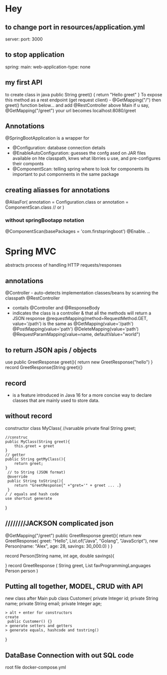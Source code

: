 # Hey

## to change port in resources/application.yml
server:
  port: 3000
## to stop application
spring:
  main: 
     web-application-type: none

## my first API
to create class in java
public String greet() {
    return "Hello greet"
}
To expose this method as a rest endpoint (get request client) -
@GetMapping("/")
then  greet()  function below...
and add @RestController above Main 
if u say, @GetMapping("/greet")
your url becomes localhost:8080/greet

## Annotations
@SpringBootApplication
is a wrapper for 
- @Configuration: database connection details
- @EnableAutoConfiguration: guesses the confg ased on JAR files available on  hte classpath, knws what librries u use, and pre-configures their componts
- @ComponentScan: telling spring where to look for components
its important to put componnents in the same package

## creating aliasses for annotations
@AliasFor(
    annotation = Configuration.class
    or
    annotation = ComponentScan.class // or 
)
### without springBootapp notation
@ComponentScan(basePackages  = 'com.firstspringboot')
@Enable. ..  

# Spring MVC
abstracts process of handling HTTP requests/responses
## annotations
@Controller - auto-detects implementation classes/beans by scanning the classpath
@RestController 
- contails @Controller and @ResponseBody 
- indicates the class is  a controller & that all the methods will return a JSON response
@requestMapping(method=RequestMethod.GET, value='/path')  is the same as @GetMapping(value='/path')
@PostMapping(value='path')
@DeleteMapping(value='path')
@RequestParamMapping(value=name, defaultValue="world")

## to return JSON apis / objects
use 
public GreetResponse greet(){
    return new GreetResponse("hello")
}
record GreetResponse(String greet){}
## record 
-  is a feature introduced in Java 16 for a more concise way to declare classes that are mainly used to store data.
## without record
constructor
class MyClass{
   //varuable
    private final String greet;

    //construc
    public MyClass(String greet){
        this.greet = greet
    }
    // getter
    public String getMyClass(){
        return greet;
    }
     // to String (JSON format)
     @override
     public String toString(){
        return "GreetResponse{" +"gret='" + greet ... .}
     }
    / / equals and hash code
    use shortcut generate
}
## ////////JACKSON complicated json
@GetMapping("/greet")
public GreetResponse greet(){
    return new GreetResponse(
        greet: "Hello",
        List.of("Java", "Golang", "JavaScript"),
        new Person(name: "Alex", age: 28, savings: 30_000.0)
    )
}

record Person(String name, int age, double savings){

}
record GreetResponse (
    String greet,
    List<String> favProgrammingLanguages
    Person person
)

## Putting all together, MODEL, CRUD with API
new class after Main
pub class Customer{
    private Integer id;
    private String name;
    private String email;
    private Integer age; 
    
    > alt + enter for constructors
    create
     public Customer() {}
    > generate setters and getters
    > generate equals, hashcode and tostring()
}
## DataBase Connection with out SQL code
root file
docker-compose.yml

## 
## 
## 

## 
## 
## 
## 

## 
## 
## 
## 

## 
## 
## 
